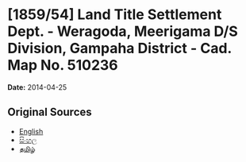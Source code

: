 # [1859/54] Land Title Settlement Dept. - Weragoda, Meerigama D/S Division, Gampaha District - Cad. Map No. 510236

**Date:** 2014-04-25

## Original Sources

- [English](https://documents.gov.lk/view/extra-gazettes/2014/4/1859-54_E.pdf)
- [සිංහල](https://documents.gov.lk/view/extra-gazettes/2014/4/1859-54_S.pdf)
- [தமிழ்](https://documents.gov.lk/view/extra-gazettes/2014/4/1859-54_T.pdf)

